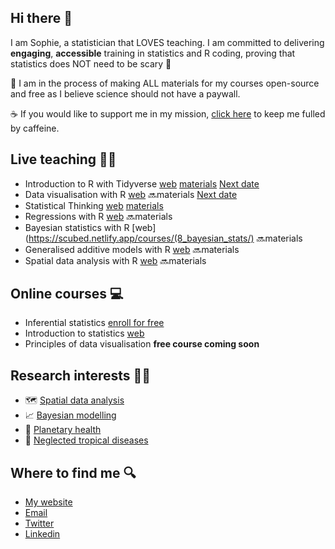## Hi there 👋

I am Sophie, a statistician that LOVES teaching. I am committed to delivering **engaging**, **accessible** training in statistics and R coding, proving that statistics does NOT need to be scary 👻

📖 I am in the process of making ALL materials for my courses open-source and free as I believe science should not have a paywall. 

☕ If you would like to support me in my mission, [click here](https://buymeacoffee.com/sophie_a_lee) to keep me fulled by caffeine.

## Live teaching 👩‍🏫
- Introduction to R with Tidyverse [web](https://scubed.netlify.app/courses/1_intro_r_tidyverse/) [materials](https://github.com/sophie-a-lee/Introduction_R_Tidyverse_course) [Next date](https://instats.org/seminar/introduction-to-r-with-tidyverse-2542)
- Data visualisation with R [web](https://scubed.netlify.app/courses/3_data_viz/) 🔜materials [Next date](https://www.ncrm.ac.uk/training/show.php?article=13619)
- Statistical Thinking [web](https://scubed.netlify.app/courses/9_statistical_thinking/) [materials](https://github.com/sophie-a-lee/statistical_thinking/)
- Regressions with R [web](https://scubed.netlify.app/courses/7_regression_with_r/) 🔜materials
- Bayesian statistics with R [web](https://scubed.netlify.app/courses/(8_bayesian_stats/) 🔜materials
- Generalised additive models with R [web](https://scubed.netlify.app/courses/6_generalised_additive_models/) 🔜materials
- Spatial data analysis with R [web](https://scubed.netlify.app/courses/2_spatial_data_analysis/) 🔜materials

## Online courses 💻
- Inferential statistics [enroll for free](https://equationsofdisease.com/courses/inferential-statistics/)
- Introduction to statistics [web](https://scubed.netlify.app/courses/4_intro_stats/)
- Principles of data visualisation **free course coming soon**

## Research interests 👩‍🔬
- 🗺️ [Spatial data analysis](https://scubed.rbind.io/publications/4_systematic_review/)
- 📈 [Bayesian modelling](https://scubed.rbind.io/publications/2_bayesian_model/)
- 🌲 [Planetary health](https://scubed.rbind.io/publications/5_hydromet_paper/)
- 🦟 [Neglected tropical diseases](https://scubed.rbind.io/publications/3_dengue_expansion/)
  
## Where to find me 🔍
- [My website](https://scubed.rbind.io/)
- [Email](mailto:sophie.a.lee10@gmail.com)
- [Twitter](https://x.com/SophieStats10)
- [Linkedin](https://www.linkedin.com/in/sophie-lee-51905587/)
